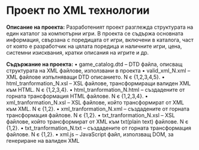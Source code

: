 # Проект по XML технологии

**Описание на проекта:**
Разработеният проект разглежда структурата на един каталог за компютърни игри. В проекта се съдържа основната информация, свързана с поредицата от игри, включени в каталога, част от която е разработчик на цялата поредица и наличните игри, цена, системни изисквания, кратки описания на игрите и др. 

**Съдържание на проекта:**
•	game_catalog.dtd – DTD файла, описващ структурата на XML файлове, използвани в проекта
•	valid_xml_N.xml – XML файлове изпълняващи DTD описанието. N є {1,2,3,4,5}. 
•	html_tranformation_N.xsl –  XSL файлове, трансформиращи валиден XML към HTML. N є {1,2,3,4}. 
•	html_tranformation_N.html – създадените от горната трансформация HTML файлове. N є {1,2,3,4}.
•	xml_tranformation_N.xsl – XSL файлове, който трансформират от XML към XML. N є {1,2}.
•	xml_tranformation_N.xml – създадените от горната трансформация файлове. N є {1,2}.
•	txt_tranformation_N.xsl – XSL файлове, който трансформират от XML към txt(plain text) файлове. N  є {1,2}.
•	txt_tranformation_N.txt – създадените от горната трансформация файлове. N є {1,2}.
•	xml.js – JavaScript файл, използващ DOM, за генериране на валиден XML



